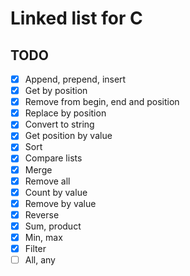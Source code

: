 # Linked list for C

## TODO
- [x] Append, prepend, insert
- [x] Get by position
- [x] Remove from begin, end and position
- [x] Replace by position
- [x] Convert to string
- [x] Get position by value
- [x] Sort
- [x] Compare lists
- [x] Merge
- [x] Remove all
- [x] Count by value
- [x] Remove by value
- [x] Reverse
- [x] Sum, product
- [x] Min, max
- [x] Filter
- [ ] All, any